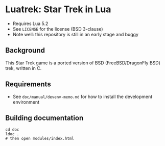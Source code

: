 # Luatrek: Star Trek in Lua

* Requires Lua 5.2
* See `LICENSE` for the license (BSD 3-clause)
* Note well: this repository is still in an early stage and buggy

## Background

This Star Trek game is a ported version of BSD (FreeBSD/DragonFly BSD) trek, written in C.

## Requirements

* See `doc/manual/devenv-memo.md` for how to install the development environment

## Building documentation

    cd doc
    ldoc .
    # then open modules/index.html
